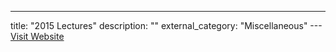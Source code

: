 ---
title: "2015 Lectures"
description: ""
external_category: "Miscellaneous"
---[Visit Website](https://www.cs.uoregon.edu/research/summerschool/summer15/curriculum.html)

